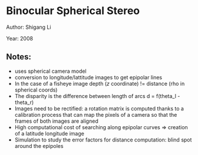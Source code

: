 # Binocular Spherical Stereo

Author: Shigang Li

Year: 2008

Notes:
---
* uses spherical camera model
* conversion to longitude/lattitude images to get epipolar lines
* In the case of a fisheye image depth (*z* coordinate) != distance (rho in spherical coords)
* The disparity is the difference between length of arcs d = f(theta_l - theta_r)
* Images need to be rectified: a rotation matrix is computed thanks to a calibration process that can map the pixels of a camera so that the frames of both images are aligned
* High computational cost of searching along epipolar curves => creation of a latitude longitude image
* Simulation to study the error factors for distance computation: blind spot around the epipoles 